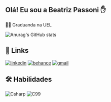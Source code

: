 ## Olá! Eu sou a Beatriz Passoni ✋  
👩‍💻 Graduanda na UEL

![Anurag's GitHub stats](https://github-readme-stats.vercel.app/api?username=beatrizpassoni&show_icons=true&theme=transparent)

## 🔗 Links
[![linkedin](https://img.shields.io/badge/linkedin-0A66C2?style=for-the-badge&logo=linkedin&logoColor=white)](https://www.linkedin.com/)
[![behance](https://img.shields.io/badge/Behance-0054F7?style=for-the-badge&logo=behance&logoColor=white)](https://www.behance.net/triz_1)
[![gmail](https://img.shields.io/badge/Gmail-D14836?style=for-the-badge&logo=gmail&logoColor=white)](https://mail.google.com/mail/u/1/#inbox)

## 🛠 Habilidades
![Csharp](https://img.shields.io/badge/C%23-239120?style=for-the-badge&logo=c-sharp&logoColor=white)
![C99](https://img.shields.io/badge/C-00599C?style=for-the-badge&logo=c&logoColor=white)
